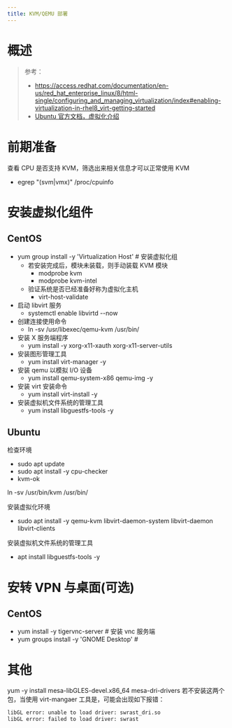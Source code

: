 ```yaml
---
title: KVM/QEMU 部署
---
```


# 概述

> 参考：
> - <https://access.redhat.com/documentation/en-us/red_hat_enterprise_linux/8/html-single/configuring_and_managing_virtualization/index#enabling-virtualization-in-rhel8_virt-getting-started>
> - [Ubuntu 官方文档，虚拟化介绍](https://ubuntu.com/server/docs/virtualization-introduction)

# 前期准备

查看 CPU 是否支持 KVM，筛选出来相关信息才可以正常使用 KVM

- egrep "(svm|vmx)" /proc/cpuinfo

# 安装虚拟化组件

## CentOS

- yum group install -y 'Virtualization Host' # 安装虚拟化组
  - 若安装完成后，模块未装载，则手动装载 KVM 模块
    - modprobe kvm
    - modprobe kvm-intel
  - 验证系统是否已经准备好称为虚拟化主机
    - virt-host-validate
- 启动 libvirt 服务
  - systemctl enable libvirtd --now
- 创建连接使用命令
  - ln -sv /usr/libexec/qemu-kvm /usr/bin/
- 安装 X 服务端程序
  - yum install -y xorg-x11-xauth xorg-x11-server-utils
- 安装图形管理工具
  - yum install virt-manager -y
- 安装 qemu 以模拟 I/O 设备
  - yum install qemu-system-x86 qemu-img -y
- 安装 virt 安装命令
  - yum install virt-install -y
- 安装虚拟机文件系统的管理工具
  - yum install libguestfs-tools -y

## Ubuntu

检查环境

- sudo apt update
- sudo apt install -y cpu-checker
- kvm-ok

ln -sv /usr/bin/kvm /usr/bin/

安装虚拟化环境

- sudo apt install -y qemu-kvm libvirt-daemon-system libvirt-daemon libvirt-clients

安装虚拟机文件系统的管理工具

- apt install libguestfs-tools -y

# 安转 VPN 与桌面(可选)

## CentOS

- yum install -y tigervnc-server # 安装 vnc 服务端
- yum groups install -y 'GNOME Desktop' #

# 其他

yum -y install mesa-libGLES-devel.x86_64 mesa-dri-drivers
若不安装这两个包，当使用 virt-mangaer 工具是，可能会出现如下报错：

```bash
libGL error: unable to load driver: swrast_dri.so
libGL error: failed to load driver: swrast
```
